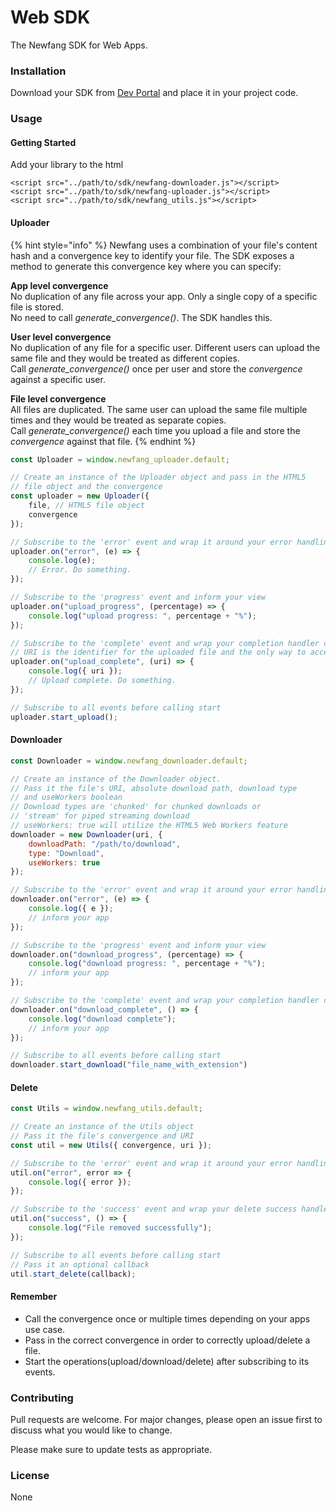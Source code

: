 # Web SDK

The Newfang SDK for Web Apps.

### Installation

Download your SDK from [Dev Portal](https://developer.newfang.io) and place it in your project code.

### Usage

#### Getting Started

Add your library to the html

```markup
<script src="../path/to/sdk/newfang-downloader.js"></script>
<script src="../path/to/sdk/newfang-uploader.js"></script>
<script src="../path/to/sdk/newfang_utils.js"></script>
```

#### Uploader

{% hint style="info" %}
Newfang uses a combination of your file's content hash and a convergence key to identify your file. The SDK exposes a method to generate this convergence key where you can specify: 

**App level convergence**  
No duplication of any file across your app. Only a single copy of a specific file is stored.  
No need to call _generate\_convergence\(\)_. The SDK handles this.  
  
**User level convergence**  
No duplication of any file for a specific user. Different users can upload the same file and they would be treated as different copies.  
Call _generate\_convergence\(\)_ once per user and store the _convergence_ against a specific user.  
  
**File level convergence**  
All files are duplicated. The same user can upload the same file multiple times and they would be treated as separate copies.  
Call _generate\_convergence\(\)_ each time you upload a file and store the _convergence_ against that file.
{% endhint %}



```javascript
const Uploader = window.newfang_uploader.default;

// Create an instance of the Uploader object and pass in the HTML5
// file object and the convergence
const uploader = new Uploader({
    file, // HTML5 file object
    convergence
});

// Subscribe to the 'error' event and wrap it around your error handling
uploader.on("error", (e) => {
    console.log(e);
    // Error. Do something.
});

// Subscribe to the 'progress' event and inform your view
uploader.on("upload_progress", (percentage) => {
    console.log("upload progress: ", percentage + "%");
});

// Subscribe to the 'complete' event and wrap your completion handler code
// URI is the identifier for the uploaded file and the only way to access it
uploader.on("upload_complete", (uri) => {
    console.log({ uri });
    // Upload complete. Do something.
});

// Subscribe to all events before calling start
uploader.start_upload();
```

#### Downloader

```javascript
const Downloader = window.newfang_downloader.default;

// Create an instance of the Downloader object.
// Pass it the file's URI, absolute download path, download type
// and useWorkers boolean
// Download types are 'chunked' for chunked downloads or
// 'stream' for piped streaming download
// useWorkers: true will utilize the HTML5 Web Workers feature
downloader = new Downloader(uri, {
    downloadPath: "/path/to/download",
    type: "Download",
    useWorkers: true
});

// Subscribe to the 'error' event and wrap it around your error handling
downloader.on("error", (e) => {
    console.log({ e });
    // inform your app
});

// Subscribe to the 'progress' event and inform your view
downloader.on("download_progress", (percentage) => {
    console.log("download progress: ", percentage + "%");
    // inform your app
});

// Subscribe to the 'complete' event and wrap your completion handler code
downloader.on("download_complete", () => {
    console.log("download complete");
    // inform your app
});

// Subscribe to all events before calling start
downloader.start_download("file_name_with_extension")
```

#### Delete

```javascript
const Utils = window.newfang_utils.default;

// Create an instance of the Utils object
// Pass it the file's convergence and URI
const util = new Utils({ convergence, uri });

// Subscribe to the 'error' event and wrap it around your error handling
util.on("error", error => {
    console.log({ error });
});

// Subscribe to the 'success' event and wrap your delete success handler code
util.on("success", () => {
    console.log("File removed successfully");
});

// Subscribe to all events before calling start
// Pass it an optional callback
util.start_delete(callback);
```

#### Remember

* Call the convergence once or multiple times depending on your apps use case.
* Pass in the correct convergence in order to correctly upload/delete a file.
* Start the operations\(upload/download/delete\) after subscribing to its events.

### Contributing

Pull requests are welcome. For major changes, please open an issue first to discuss what you would like to change.

Please make sure to update tests as appropriate.

### License

None

